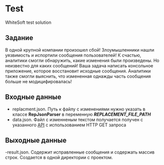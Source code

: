 # Test
WhiteSoft test solution

## Задание<br/>
В одной крупной компании произошел сбой! Злоумышленники нашли уязвимость и испортили сообщения пользователей! К счастью, аналитики смогли обнаружить, какие изменения были произведены. Но неизвестно для каких сообщений! Ваша задача написать консольное приложение, которое восстановит исходные сообщения. Аналитики также смогли выяснить, что измененная однажды часть сообщения больше не модицифировалась!<br/>

## Входные данные<br/>
- replacment.json. Путь к файлу с изменениями нужно указать в классе **RepJsonParser** в переменную _**REPLACEMENT_FILE_PATH**_<br/>
- data.json. Файл c изменненым текстом получается получен с указанного [API](https://raw.githubusercontent.com/thewhitesoft/student-2022-assignment/main/data.json) с использованием HTTP GET запроса<br/>

## Выходные данные<br/>
-result.json. Содержит исправленные сообщения и содержать массив строк. Создается в одной директории с проектом.
